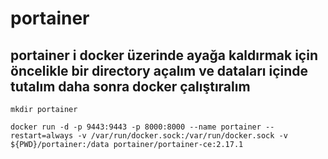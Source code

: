 # portainer

## portainer i docker üzerinde ayağa kaldırmak için öncelikle bir directory açalım ve dataları içinde tutalım daha sonra docker çalıştıralım

```
mkdir portainer

docker run -d -p 9443:9443 -p 8000:8000 --name portainer --restart=always -v /var/run/docker.sock:/var/run/docker.sock -v ${PWD}/portainer:/data portainer/portainer-ce:2.17.1
```
